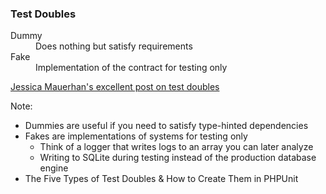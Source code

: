 ### Test Doubles

<dl>
    <dt>Dummy</dt>
    <dd>Does nothing but satisfy requirements</dd>
    <dt>Fake</dt>
    <dd>Implementation of the contract for testing only</dd>
</dl>

[Jessica Mauerhan's excellent post on test doubles](https://jmauerhan.wordpress.com/2018/10/04/the-5-types-of-test-doubles-and-how-to-create-them-in-phpunit/)

Note:

* Dummies are useful if you need to satisfy type-hinted dependencies
* Fakes are implementations of systems for testing only
    - Think of a logger that writes logs to an array you can later analyze
    - Writing to SQLite during testing instead of the production database engine
* The Five Types of Test Doubles & How to Create Them in PHPUnit
